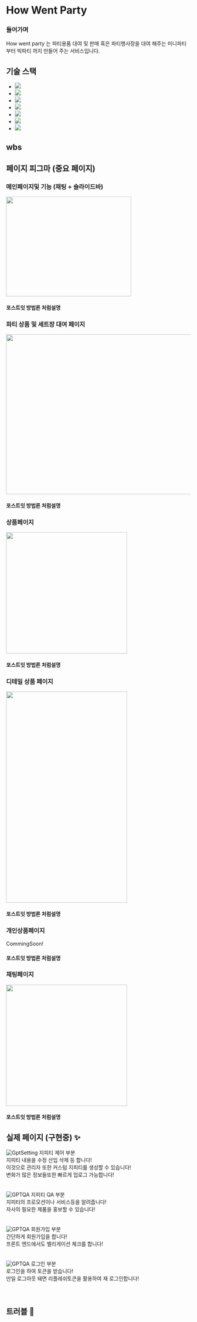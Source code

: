 # How Went Party

### 들어가며
How went party 는 파티용품 대여 및 판매 혹은 파티행사장을 대여 해주는 미니파티부터 빅파티 까지 만들어 주는 서비스입니다.

## 기술 스택
  
+  <img src="https://img.shields.io/badge/react-3776AB?style=for-the-badge&logo=react&logoColor=white">
+  <img src="https://img.shields.io/badge/vite-3776AB?style=for-the-badge&logo=vite&logoColor=white">

+  <img src="https://img.shields.io/badge/tailwind-1572B6?style=for-the-badge&logo=tailwindcss&logoColor=white">

+  <img src="https://img.shields.io/badge/django-092E20?style=for-the-badge&logo=django&logoColor=white">

+  <img src="https://img.shields.io/badge/openai-412991?style=for-the-badge&logo=openai&logoColor=white">

+  <img src="https://img.shields.io/badge/postgresql-003B57?style=for-the-badge&logo=postgresql&logoColor=white">

+  <img src="https://img.shields.io/badge/redis-003B57?style=for-the-badge&logo=redis&logoColor=white">

## wbs


## 페이지 피그마 (중요 페이지)

### 메인페이지및 기능 (채팅 + 슬라이드바)
<img src="https://onedrive.live.com/embed?resid=9F97455DC8826EA7%2124446&authkey=%21AH_25Y92VC5jp98&width=341&height=271" width="341" height="271" />

#### 포스트잇 방법론 처럼설명

### 파티 상품 및 세트장 대여 페이지
<img src="https://onedrive.live.com/embed?resid=9F97455DC8826EA7%2124449&authkey=%21ACD8eS-HUaiyeqo&width=865&height=435" width="865" height="435" />

#### 포스트잇 방법론 처럼설명

### 상품페이지
<img src="https://onedrive.live.com/embed?resid=9F97455DC8826EA7%2124447&authkey=%21AF0EWewDjL0QYp4&width=236&height=406" width="330" height="330" />

#### 포스트잇 방법론 처럼설명

### 디테일 상품 페이지
<img src="https://onedrive.live.com/embed?resid=9F97455DC8826EA7%2124448&authkey=%21AAhny5GRzZ4z06c&width=230&height=374" width="330" height="574" />

#### 포스트잇 방법론 처럼설명

### 개인상품페이지

CommingSoon!

#### 포스트잇 방법론 처럼설명

### 채팅페이지
<img src="https://onedrive.live.com/embed?resid=9F97455DC8826EA7%2124451&authkey=%21AN-Yj3mxxBcBMyM&width=246&height=181" width="330" height="330"/>

#### 포스트잇 방법론 처럼설명



## 실제 페이지 (구현중) :sparkles:
![GptSetting](GptSetting.gif)
지피티 제어 부분
<br>
지피티 내용을 수정 산입 삭제 등 합니다!<br>
이것으로 관리자 또한 커스텀 지피티를 생성할 수 있습니다!<br>
변화가 많은 정보들또한 빠르게 업로그 가능합니다!<br>
<br><br>
![GPTQA](지피티QA.gif)
지피티 QA 부분
<br>
지피티의 프로모션이나 서비스등을 알려줍니다!<br>
자사의 필요한 제품을 홍보할 수 있습니다!<br>
<br><br>
![GPTQA](register.gif)
회원가입 부분
<br>
간단하게 회원가입을 합니다!<br>
프론트 엔드에서도 벨리게이션 체크를 합니다!<br>
<br><br>
![GPTQA](login.gif)
로그인 부분
<br>
로그인을 하여 토큰을 받습니다!<br>
만일 로그아웃 돼면 리플레쉬토큰을 활용하여 재 로그인합니다!<br>
<br><br>
## 트러블 :bug:
